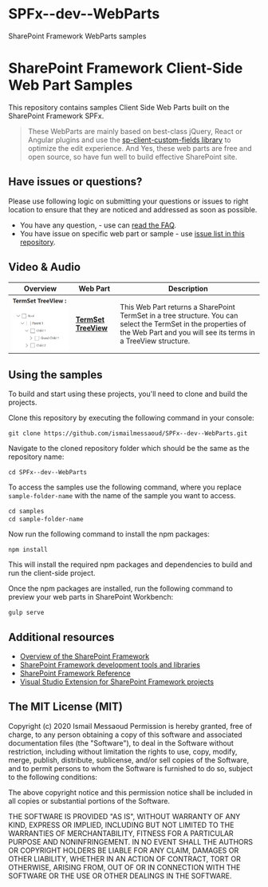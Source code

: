 # SPFx--dev--WebParts
SharePoint Framework WebParts samples

# SharePoint Framework Client-Side Web Part Samples

This repository contains samples Client Side Web Parts built on the SharePoint Framework SPFx.

> These WebParts are mainly based on best-class jQuery, React or Angular plugins and use the [sp-client-custom-fields library](https://github.com/ismailmessaoud/sp-client-custom-fields) to optimize the edit experience.
And Yes, these web parts are free and open source, so have fun well to build effective SharePoint site.


## Have issues or questions?

Please use following logic on submitting your questions or issues to right location to ensure that they are noticed and addressed as soon as possible.

* You have any question, - use can [read the FAQ](https://github.com/ismailmessaoud/SPFx--dev--WebParts/wiki/FAQ).
* You have issue on specific web part or sample - use [issue list in this repository](https://github.com/ismailmessaoud/SPFx--dev--WebParts/issues).

## Video & Audio

Overview |  Web Part |  Description
------------ | ----------- | -----------
![TermSet TreeView](./assets/TermSetTreeView.PNG) | [**TermSet TreeView**](https://github.com/ismailmessaoud/SPFx--dev--WebParts/wiki/TermSet-TreeView) |  This Web Part returns a SharePoint TermSet in a tree structure. You can select the TermSet in the properties of the Web Part and you will see its terms in a TreeView structure.



## Using the samples

To build and start using these projects, you'll need to clone and build the projects.

Clone this repository by executing the following command in your console:

```shell
git clone https://github.com/ismailmessaoud/SPFx--dev--WebParts.git
```

Navigate to the cloned repository folder which should be the same as the repository name:

```shell
cd SPFx--dev--WebParts
```

To access the samples use the following command, where you replace `sample-folder-name` with the name of the sample you want to access.

```shell
cd samples
cd sample-folder-name
```

Now run the following command to install the npm packages:

```shell
npm install
```

This will install the required npm packages and dependencies to build and run the client-side project.

Once the npm packages are installed, run the following command to preview your web parts in SharePoint Workbench:

```shell
gulp serve
```

## Additional resources

* [Overview of the SharePoint Framework](http://dev.office.com/sharepoint/docs/spfx/sharepoint-framework-overview)
* [SharePoint Framework development tools and libraries](http://dev.office.com/sharepoint/docs/spfx/tools-and-libraries)
* [SharePoint Framework Reference](http://aka.ms/spfx-reference)
* [Visual Studio Extension for SharePoint Framework projects](https://github.com/SharePoint/sp-dev-fx-vs-extension)


## The MIT License (MIT)

Copyright (c) 2020 Ismail Messaoud
Permission is hereby granted, free of charge, to any person obtaining a copy of this software and associated documentation files (the "Software"), to deal in the Software without restriction, including without limitation the rights to use, copy, modify, merge, publish, distribute, sublicense, and/or sell copies of the Software, and to permit persons to whom the Software is furnished to do so, subject to the following conditions:

The above copyright notice and this permission notice shall be included in all copies or substantial portions of the Software.

THE SOFTWARE IS PROVIDED "AS IS", WITHOUT WARRANTY OF ANY KIND, EXPRESS OR IMPLIED, INCLUDING BUT NOT LIMITED TO THE WARRANTIES OF MERCHANTABILITY, FITNESS FOR A PARTICULAR PURPOSE AND NONINFRINGEMENT. IN NO EVENT SHALL THE AUTHORS OR COPYRIGHT HOLDERS BE LIABLE FOR ANY CLAIM, DAMAGES OR OTHER LIABILITY, WHETHER IN AN ACTION OF CONTRACT, TORT OR OTHERWISE, ARISING FROM, OUT OF OR IN CONNECTION WITH THE SOFTWARE OR THE USE OR OTHER DEALINGS IN THE SOFTWARE.
